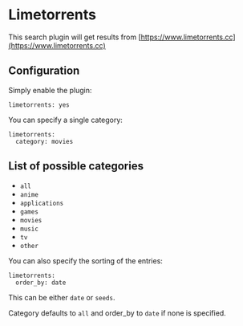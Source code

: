 # Limetorrents
This search plugin will get results from [https://www.limetorrents.cc](https://www.limetorrents.cc)

## Configuration
Simply enable the plugin:
```
limetorrents: yes
```

You can specify a single category:
```
limetorrents:
  category: movies
```

## List of possible categories
* `all`
* `anime`
* `applications`
* `games`
* `movies`
* `music`
* `tv`
* `other`

You can also specify the sorting of the entries:
```
limetorrents:
  order_by: date
```
This can be either `date` or `seeds`.

Category defaults to `all` and order_by to `date` if none is specified.